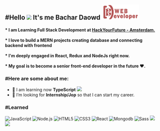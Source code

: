 <h2>#Hello <img src="https://raw.githubusercontent.com/MartinHeinz/MartinHeinz/master/wave.gif" width="30px"> It's me Bachar Daowd  <img style="position: 0px auto" alt="logo" height="50px" src="https://raw.githubusercontent.com/bachar78/bachar78/d2dea1c32f996b4b1b1bb3a2484985840177c427/Logo-pink.png" /></h2>

<h4 style="position: 0px auto"> 
* I am Learning Full Stack Development at <a href="https://github.com/orgs/HackYourFuture/dashboard">HackYourFuture - Amsterdam.</a> 
  <br/>
  <br/>
* I love to build a MERN projects creating database and connecting backend with frontend
  <br/>
  <br/>
* I'm deeply engaged in React, Redux and NodeJs right now.
  <br/>
  <br/>
* My goal is to become a senior front-end developer in the future ❤️. </h4>

### #Here are some about me:</br>
- 🌱 I am learning now **TypeScript** ![](https://img.shields.io/badge/-TypeScript-informational?style=flat&logo=TypeScript&logoColor=white&color=3178C6)
- 👯 I’m looking for **Internship/Jop** so that I can start my career.

### #Learned </br>
![JavaScript](https://img.shields.io/badge/JavaScript-F7DF1E?style=for-the-badge&logo=javascript&logoColor=black)
![Node.js](https://img.shields.io/badge/Node.js-43853D?style=for-the-badge&logo=node.js&logoColor=white)
![HTML5](https://img.shields.io/badge/-HTML5-F16822?style=for-the-badge&logo=HTML5&logoColor=white)
![CSS3](https://img.shields.io/badge/-CSS3-1572B6?style=for-the-badge&logo=CSS3)
![React](https://img.shields.io/badge/React-61DAFB?style=for-the-badge&logo=react&logoColor=white)
![Mongodb](https://img.shields.io/badge/MongoDB-4EA94B?style=for-the-badge&logo=mongodb&logoColor=white)
![Sass](https://img.shields.io/badge/Sass-ff69b4?style=for-the-badge&logo=Sass&logoColor=white)
![](https://img.shields.io/badge/Redux-764ABC?style=for-the-badge&logo=Redux&logoColor=white)
![](https://img.shields.io/badge/-Framer--Motion-0055FF?style=for-the-badge&logo=Framer&logoColor=white)








